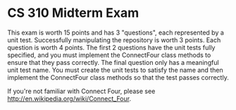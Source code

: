 CS 310 Midterm Exam
===================
This exam is worth 15 points and has 3 "questions", each represented by a unit
test. Successfully manipulating the repository is worth 3 points. Each question
is worth 4 points. The first 2 questions have the unit tests fully specified, and 
you must implement the ConnectFour class methods to ensure that they pass correctly.
The final question only has a meaningful unit test name. You must create the
unit tests to satisfy the name and then implement the ConnectFour class methods
so that the test passes correctly.

If you're not familiar with Connect Four, please see 
http://en.wikipedia.org/wiki/Connect_Four.